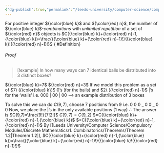 ```yaml
---
{"dg-publish":true,"permalink":"/leeds-university/computer-science/compulsory-modules/discrete-mathematics/1-combinatorics/theorems/theorem-1-4/","tags":["Theorem"]}
---
```


For positive integer ${\color{blue} k}$ and ${\color{red} n}$, the number of ${\color{blue} k}$-*combinations* with *unlimited repetition* of a set of ${\color{red} n}$ objects is $C({\color{blue} k}+{\color{red} n}-1,{\color{blue} k})=\frac{({\color{blue} k}+{\color{red} n}-1)!}{{\color{blue} k}!({\color{red} n}-1)!}$
{ #Definition}


###### *Proof*
>[!example] 
>In how many ways can 7 identical balls be distributed into 3 distinct boxes?

${\color{blue} k}=7$
${\color{red} n}=3$
If we model this problem as a set of $7\ ({\color{blue} k})$ 0’s (for the balls) and $2\ ({\color{red} n}-1)$ |’s for the ‘walls’
i.e. 000 | 00 | 00 $\implies$ an example distribution of 3 boxes

To solve this we can do $C(9,7)$, choose 7 positions from 9
i.e. 0 0 0 \_ 0 0 \_ 0 0
Now, we place the |’s in the only available positions (1 way)
$\therefore$ The answer is $C(9,7)=\frac{9!}{7!2!}$
$C(9,7)=C(9,2)$
$=C({\color{blue} k}+{\color{red} n}-1,{\color{blue} k})$
$=C({\color{blue} k}+{\color{red} n}-1,{\color{red} n}-1)$
By [[Leeds University/Computer Science/Compulsory Modules/Discrete Mathematics/1. Combinatorics/Theorems/Theorem 1.2\|Theorem 1.2]], $C({\color{blue} k}+{\color{red} n}-1,{\color{blue} k})=\frac{({\color{blue} k}+{\color{red} n}-1)!}{{\color{blue} k}!({\color{red} n}-1)!}$
